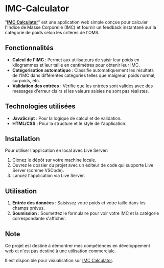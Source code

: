 # IMC-Calculator

"**[IMC Calculator](imc-calculator.julesmatundu.com)**" est une application web simple conçue pour calculer l'Indice de Masse Corporelle (IMC) et fournir un feedback instantané sur la catégorie de poids selon les critères de l'OMS.

## Fonctionnalités

- **Calcul de l'IMC** : Permet aux utilisateurs de saisir leur poids en kilogrammes et leur taille en centimètres pour obtenir leur IMC.
- **Catégorisation automatique** : Classifie automatiquement les résultats de l'IMC dans différentes catégories telles que maigreur, poids normal, surpoids, etc.
- **Validation des entrées** : Vérifie que les entrées sont valides avec des messages d'erreur clairs si les valeurs saisies ne sont pas réalistes.

## Technologies utilisées

- **JavaScript** : Pour la logique de calcul et de validation.
- **HTML/CSS** : Pour la structure et le style de l'application.

## Installation

Pour utiliser l'application en local avec Live Server:

1. Clonez le dépôt sur votre machine locale.
2. Ouvrez le dossier du projet avec un éditeur de code qui supporte Live Server (comme VSCode).
3. Lancez l'application via Live Server.

## Utilisation

1. **Entrée des données** : Saisissez votre poids et votre taille dans les champs prévus.
2. **Soumission** : Soumettez le formulaire pour voir votre IMC et la catégorie correspondante s'afficher.

## Note

Ce projet est destiné à démontrer mes compétences en développement web et n'est pas destiné à une utilisation commerciale.

Il est disponible pour visualisation sur [IMC Calculator](imc-calculator.julesmatundu.com).
